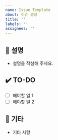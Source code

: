 ```yaml
---
name: Issue Template
about: 이슈 생성
title: ''
labels: ''
assignees: ''
---
```

## 📄 설명
- 설명을 작성해 주세요.
## ✔️ TO-DO
- [ ] 해야할 일 1
- [ ] 해야할 일 2
## 💭 기타
- 기타 사항
